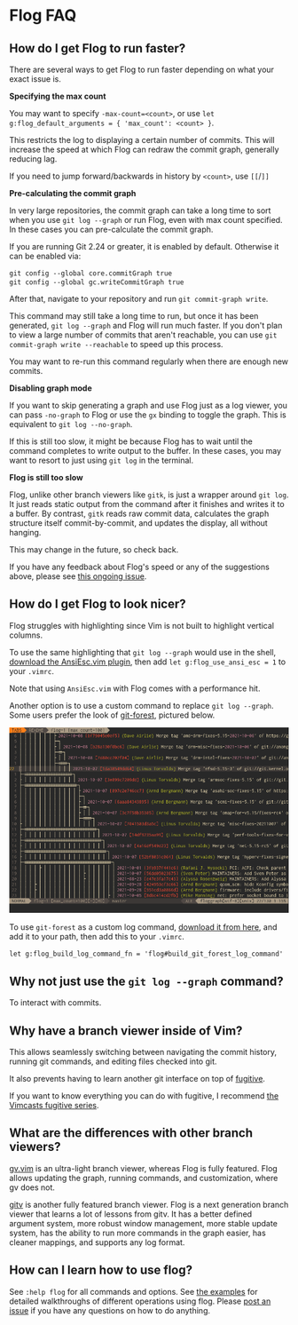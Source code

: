 # Flog FAQ

## How do I get Flog to run faster?

There are several ways to get Flog to run faster depending on what your exact issue is.

**Specifying the max count**

You may want to specify `-max-count=<count>`, or use `let g:flog_default_arguments = { 'max_count': <count> }`.

This restricts the log to displaying a certain number of commits.
This will increase the speed at which Flog can redraw the commit graph, generally reducing lag.

If you need to jump forward/backwards in history by `<count>`, use `[[`/`]]`

**Pre-calculating the commit graph**

In very large repositories, the commit graph can take a long time to sort when you use `git log --graph` or run Flog, even with max count specified.
In these cases you can pre-calculate the commit graph.

If you are running Git 2.24 or greater, it is enabled by default.
Otherwise it can be enabled via:

```
git config --global core.commitGraph true
git config --global gc.writeCommitGraph true
```

After that, navigate to your repository and run `git commit-graph write`.

This command may still take a long time to run, but once it has been generated, `git log --graph` and Flog will run much faster.
If you don't plan to view a large number of commits that aren't reachable, you can use `git commit-graph write --reachable` to speed up this process.

You may want to re-run this command regularly when there are enough new commits.

**Disabling graph mode**

If you want to skip generating a graph and use Flog just as a log viewer, you can pass `-no-graph` to Flog or use the `gx` binding to toggle the graph.
This is equivalent to `git log --no-graph`.

If this is still too slow, it might be because Flog has to wait until the command completes to write output to the buffer.
In these cases, you may want to resort to just using `git log` in the terminal.

**Flog is still too slow**

Flog, unlike other branch viewers like `gitk`, is just a wrapper around `git log`.
It just reads static output from the command after it finishes and writes it to a buffer.
By contrast, `gitk` reads raw commit data, calculates the graph structure itself commit-by-commit, and updates the display, all without hanging.

This may change in the future, so check back.

If you have any feedback about Flog's speed or any of the suggestions above, please see [this ongoing issue](https://github.com/rbong/vim-flog/issues/26).

## How do I get Flog to look nicer?

Flog struggles with highlighting since Vim is not built to highlight vertical columns.

To use the same highlighting that `git log --graph` would use in the shell,
[download the AnsiEsc.vim plugin](https://github.com/vim-scripts/AnsiEsc.vim),
then add `let g:flog_use_ansi_esc = 1` to your `.vimrc`.

Note that using `AnsiEsc.vim` with Flog comes with a performance hit.

Another option is to use a custom command to replace `git log --graph`.
Some users prefer the look of [git-forest](https://github.com/rbong/git-scripts/blob/master/git-forest),
pictured below.

![git-forest](img/git-forest.png)

To use `git-forest` as a custom log command,
[download it from here](https://github.com/rbong/git-scripts/blob/master/git-forest),
and add it to your path, then add this to your `.vimrc`.

```vim
let g:flog_build_log_command_fn = 'flog#build_git_forest_log_command'
```

## Why not just use the `git log --graph` command?

To interact with commits.

## Why have a branch viewer inside of Vim?

This allows seamlessly switching between navigating the commit history, running git commands, and editing files checked into git.

It also prevents having to learn another git interface on top of [fugitive](https://github.com/tpope/vim-fugitive).

If you want to know everything you can do with fugitive, I recommend [the Vimcasts fugitive series](http://vimcasts.org/blog/2011/05/the-fugitive-series/).

## What are the differences with other branch viewers?

[gv.vim](https://github.com/junegunn/gv.vim) is an ultra-light branch viewer, whereas Flog is fully featured.
Flog allows updating the graph, running commands, and customization, where gv does not.

[gitv](https://github.com/gregsexton/gitv) is another fully featured branch viewer.
Flog is a next generation branch viewer that learns a lot of lessons from gitv.
It has a better defined argument system, more robust window management, more stable update system, has the ability to run more commands in the graph easier, has cleaner mappings, and supports any log format.

## How can I learn how to use flog?

See `:help flog` for all commands and options.
See [the examples](EXAMPLES.md) for detailed walkthroughs of different operations using flog.
Please [post an issue](https://github.com/rbong/vim-flog/issues) if you have any questions on how to do anything.
